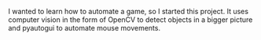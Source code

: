 I wanted to learn how to automate a game, so I started this project.
It uses computer vision in the form of OpenCV to detect objects in a bigger picture and pyautogui to automate mouse movements.
